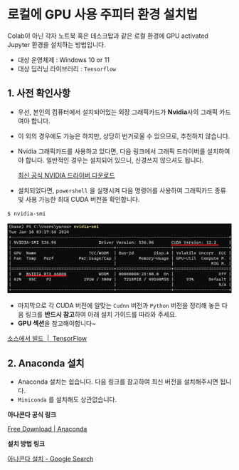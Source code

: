 # 로컬에 GPU 사용 주피터 환경 설치법

Colab이 아닌 각자 노트북 혹은 데스크탑과 같은 로컬 환경에 GPU activated Jupyter 환경을 설치하는 방법입니다.

- 대상 운영체제 : Windows 10 or 11
- 대상 딥러닝 라이브러리 : `Tensorflow`

## 1. 사전 확인사항

- 우선, 본인의 컴퓨터에서 설치되어있는 외장 그래픽카드가 **Nvidia**사의 그래픽 카드여야 합니다.
- 이 외의 경우에도 가능은 하지만, 상당히 번거로울 수 있으므로, 추천하지 않습니다.
- Nvidia 그래픽카드를 사용하고 있다면, 다음 링크에서 그래픽 드라이버를 설치하여야 합니다. 일반적인 경우는 설치되어 있으니, 신경쓰지 않으셔도 됩니다.
    
    [최신 공식 NVIDIA 드라이버 다운로드](https://www.nvidia.co.kr/Download/index.aspx?lang=kr)
    
- 설치되었다면, `powershell` 을 실행시켜 다음 명령어를 사용하여 그래픽카드 종류 및 사용 가능한 최대 CUDA 버전을 확인합니다.

```bash
$ nvidia-smi
```

![nvidiasmi](./images/nvidiasmi.png)

- 마지막으로 각 CUDA 버전에 알맞는 `Cudnn` 버전과 `Python` 버전을 정리해 놓은 다음 링크를 **반드시 참고**하여 아래 설치 가이드를 따라와 주세요.
- **GPU 섹션**을 참고해야합니다~

[소스에서 빌드  |  TensorFlow](https://www.tensorflow.org/install/source?hl=ko#linux)

## 2. Anaconda 설치

- Anaconda 설치는 쉽습니다. 다음 링크를 참고하여 최신 버전을 설치해주시면 됩니다.
- `Miniconda` 를 설치해도 상관없습니다.

**아나콘다 공식 링크**

[Free Download | Anaconda](https://www.anaconda.com/download)

**설치 방법 링크**

[아나콘다 설치 - Google Search](https://www.google.com/search?q=아나콘다+설치&oq=&gs_lcrp=EgZjaHJvbWUqCQgBEEUYOxjCAzIJCAAQRRg7GMIDMgkIARBFGDsYwgMyCQgCEEUYOxjCAzIJCAMQRRg7GMIDMgkIBBBFGDsYwgMyCQgFEEUYOxjCAzIJCAYQRRg7GMIDMgkIBxBFGDsYwgPSAQg3NTBqMGoxNagCCLACAQ&sourceid=chrome&ie=UTF-8)
